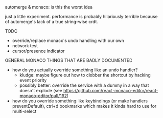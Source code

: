 automerge & monaco: is this the worst idea

just a little experiment. performance is probably hilariously terrible because
of automerge's lack of a true string-wise crdt.

TODO
- override/replace monaco's undo handling with our own
- network test
- cursor/presence indicator


GENERAL MONACO THINGS THAT ARE BADLY DOCUMENTED
- how do you actually override something like an undo handler?
  - kludge: maybe figure out how to clobber the shortcut by hacking event
    priority
  - possibly better: override the service with a dummy in a way that doesn't
    explode (see https://github.com/react-monaco-editor/react-monaco-editor/pull/192)
- how do you override something like keybindings (or make handlers
  preventDefault), ctrl+d bookmarks which makes it kinda hard to use for
  multi-select

